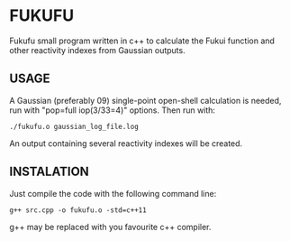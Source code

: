 FUKUFU
=======
Fukufu small program written in c++ to calculate the Fukui function and other reactivity indexes from Gaussian outputs.

USAGE
------
A Gaussian (preferably 09) single-point open-shell calculation is needed, run with "pop=full iop(3/33=4)" options.
Then run with:

```
./fukufu.o gaussian_log_file.log
```

An output containing several reactivity indexes will be created.


INSTALATION
------------
Just compile the code with the following command line:

```
g++ src.cpp -o fukufu.o -std=c++11
```

g++ may be replaced with you favourite c++ compiler.
